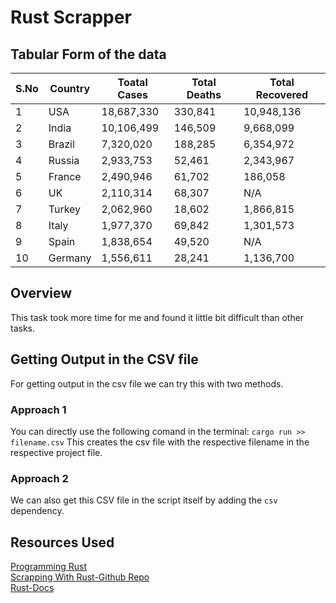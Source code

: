 # Rust Scrapper

## Tabular Form of the data

|S.No|Country|Toatal Cases|Total Deaths|Total Recovered|
|---|---|---|---|---|
|1|USA|18,687,330|330,841|10,948,136|
|2|India|10,106,499|146,509|9,668,099|
|3|Brazil|7,320,020|188,285|6,354,972|
|4|Russia|2,933,753|52,461|2,343,967|
|5|France|2,490,946|61,702|186,058|
|6|UK|2,110,314|68,307|N/A|
|7|Turkey|2,062,960|18,602|1,866,815|
|8|Italy|1,977,370|69,842|1,301,573|
|9|Spain|1,838,654|49,520|N/A|
|10|Germany|1,556,611|28,241|1,136,700|

## Overview
This task took more time for me and found it little bit difficult than other tasks.

## Getting Output in the CSV file
For getting output in the csv file we can try this with two methods.

### Approach 1
You can directly use the following comand in the terminal:
`cargo run >> filename.csv`
This creates the csv file with the respective filename in the respective project file.

### Approach 2
We can also get this CSV file in the script itself by adding the `csv` dependency.

## Resources Used
[Programming Rust](https://www.amazon.com/Programming-Rust-Fast-Systems-Development/dp/1491927283/ref=sr_1_1?ie=UTF8&qid=1515194775&sr=8-1&keywords=programming+rust)<br/>
[Scrapping With Rust-Github Repo](https://github.com/kadekillary/scraping-with-rust)<br/>
[Rust-Docs](https://docs.rs/scraper/0.12.0/scraper/)<br/>
